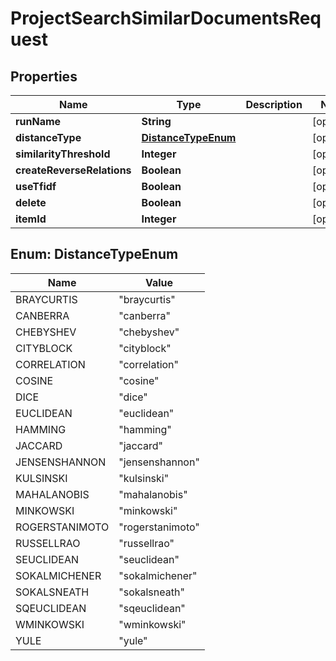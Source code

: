 

# ProjectSearchSimilarDocumentsRequest


## Properties

Name | Type | Description | Notes
------------ | ------------- | ------------- | -------------
**runName** | **String** |  |  [optional]
**distanceType** | [**DistanceTypeEnum**](#DistanceTypeEnum) |  |  [optional]
**similarityThreshold** | **Integer** |  |  [optional]
**createReverseRelations** | **Boolean** |  |  [optional]
**useTfidf** | **Boolean** |  |  [optional]
**delete** | **Boolean** |  |  [optional]
**itemId** | **Integer** |  |  [optional]



## Enum: DistanceTypeEnum

Name | Value
---- | -----
BRAYCURTIS | &quot;braycurtis&quot;
CANBERRA | &quot;canberra&quot;
CHEBYSHEV | &quot;chebyshev&quot;
CITYBLOCK | &quot;cityblock&quot;
CORRELATION | &quot;correlation&quot;
COSINE | &quot;cosine&quot;
DICE | &quot;dice&quot;
EUCLIDEAN | &quot;euclidean&quot;
HAMMING | &quot;hamming&quot;
JACCARD | &quot;jaccard&quot;
JENSENSHANNON | &quot;jensenshannon&quot;
KULSINSKI | &quot;kulsinski&quot;
MAHALANOBIS | &quot;mahalanobis&quot;
MINKOWSKI | &quot;minkowski&quot;
ROGERSTANIMOTO | &quot;rogerstanimoto&quot;
RUSSELLRAO | &quot;russellrao&quot;
SEUCLIDEAN | &quot;seuclidean&quot;
SOKALMICHENER | &quot;sokalmichener&quot;
SOKALSNEATH | &quot;sokalsneath&quot;
SQEUCLIDEAN | &quot;sqeuclidean&quot;
WMINKOWSKI | &quot;wminkowski&quot;
YULE | &quot;yule&quot;



